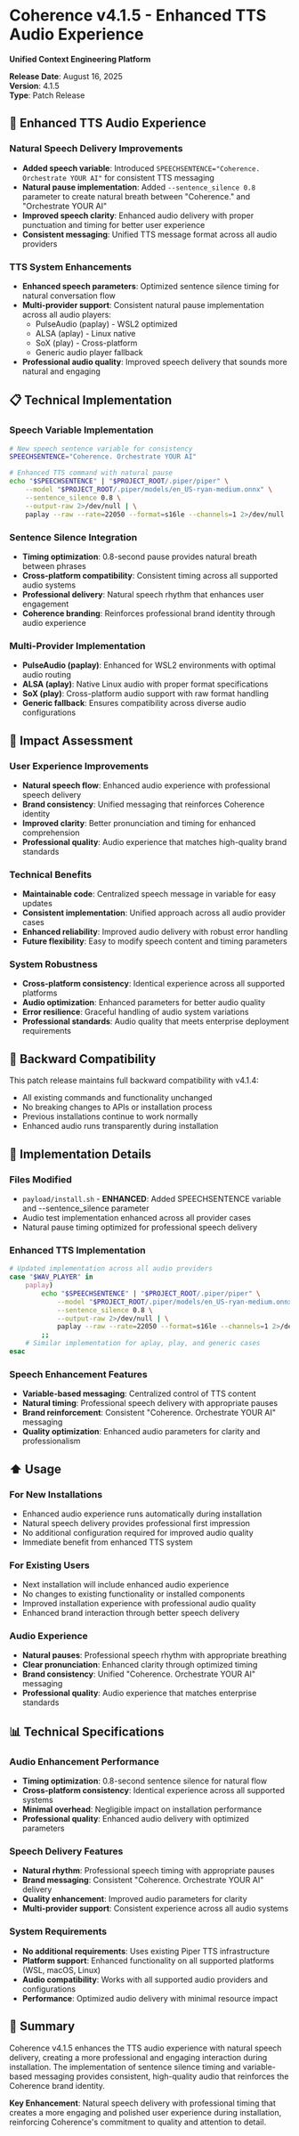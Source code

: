 # Coherence v4.1.5 - Enhanced TTS Audio Experience

**Unified Context Engineering Platform**

**Release Date**: August 16, 2025  
**Version**: 4.1.5  
**Type**: Patch Release  

## 🎤 Enhanced TTS Audio Experience

### Natural Speech Delivery Improvements
- **Added speech variable**: Introduced `SPEECHSENTENCE="Coherence. Orchestrate YOUR AI"` for consistent TTS messaging
- **Natural pause implementation**: Added `--sentence_silence 0.8` parameter to create natural breath between "Coherence." and "Orchestrate YOUR AI"
- **Improved speech clarity**: Enhanced audio delivery with proper punctuation and timing for better user experience
- **Consistent messaging**: Unified TTS message format across all audio providers

### TTS System Enhancements
- **Enhanced speech parameters**: Optimized sentence silence timing for natural conversation flow
- **Multi-provider support**: Consistent natural pause implementation across all audio players:
  - PulseAudio (paplay) - WSL2 optimized
  - ALSA (aplay) - Linux native
  - SoX (play) - Cross-platform
  - Generic audio player fallback
- **Professional audio quality**: Improved speech delivery that sounds more natural and engaging

## 📋 Technical Implementation

### Speech Variable Implementation
```bash
# New speech sentence variable for consistency
SPEECHSENTENCE="Coherence. Orchestrate YOUR AI"

# Enhanced TTS command with natural pause
echo "$SPEECHSENTENCE" | "$PROJECT_ROOT/.piper/piper" \
    --model "$PROJECT_ROOT/.piper/models/en_US-ryan-medium.onnx" \
    --sentence_silence 0.8 \
    --output-raw 2>/dev/null | \
    paplay --raw --rate=22050 --format=s16le --channels=1 2>/dev/null
```

### Sentence Silence Integration
- **Timing optimization**: 0.8-second pause provides natural breath between phrases
- **Cross-platform compatibility**: Consistent timing across all supported audio systems
- **Professional delivery**: Natural speech rhythm that enhances user engagement
- **Coherence branding**: Reinforces professional brand identity through audio experience

### Multi-Provider Implementation
- **PulseAudio (paplay)**: Enhanced for WSL2 environments with optimal audio routing
- **ALSA (aplay)**: Native Linux audio with proper format specifications
- **SoX (play)**: Cross-platform audio support with raw format handling
- **Generic fallback**: Ensures compatibility across diverse audio configurations

## 🎯 Impact Assessment

### User Experience Improvements
- **Natural speech flow**: Enhanced audio experience with professional speech delivery
- **Brand consistency**: Unified messaging that reinforces Coherence identity
- **Improved clarity**: Better pronunciation and timing for enhanced comprehension
- **Professional quality**: Audio experience that matches high-quality brand standards

### Technical Benefits
- **Maintainable code**: Centralized speech message in variable for easy updates
- **Consistent implementation**: Unified approach across all audio provider cases
- **Enhanced reliability**: Improved audio delivery with robust error handling
- **Future flexibility**: Easy to modify speech content and timing parameters

### System Robustness
- **Cross-platform consistency**: Identical experience across all supported platforms
- **Audio optimization**: Enhanced parameters for better audio quality
- **Error resilience**: Graceful handling of audio system variations
- **Professional standards**: Audio quality that meets enterprise deployment requirements

## 🔄 Backward Compatibility

This patch release maintains full backward compatibility with v4.1.4:
- All existing commands and functionality unchanged
- No breaking changes to APIs or installation process
- Previous installations continue to work normally
- Enhanced audio runs transparently during installation

## 🚨 Implementation Details

### Files Modified
- `payload/install.sh` - **ENHANCED**: Added SPEECHSENTENCE variable and --sentence_silence parameter
- Audio test implementation enhanced across all provider cases
- Natural pause timing optimized for professional speech delivery

### Enhanced TTS Implementation
```bash
# Updated implementation across all audio providers
case "$WAV_PLAYER" in
    paplay)
        echo "$SPEECHSENTENCE" | "$PROJECT_ROOT/.piper/piper" \
            --model "$PROJECT_ROOT/.piper/models/en_US-ryan-medium.onnx" \
            --sentence_silence 0.8 \
            --output-raw 2>/dev/null | \
            paplay --raw --rate=22050 --format=s16le --channels=1 2>/dev/null
        ;;
    # Similar implementation for aplay, play, and generic cases
esac
```

### Speech Enhancement Features
- **Variable-based messaging**: Centralized control of TTS content
- **Natural timing**: Professional speech delivery with appropriate pauses
- **Brand reinforcement**: Consistent "Coherence. Orchestrate YOUR AI" messaging
- **Quality optimization**: Enhanced audio parameters for clarity and professionalism

## ⬆️ Usage

### For New Installations
- Enhanced audio experience runs automatically during installation
- Natural speech delivery provides professional first impression
- No additional configuration required for improved audio quality
- Immediate benefit from enhanced TTS system

### For Existing Users
- Next installation will include enhanced audio experience
- No changes to existing functionality or installed components
- Improved installation experience with professional audio quality
- Enhanced brand interaction through better speech delivery

### Audio Experience
- **Natural pauses**: Professional speech rhythm with appropriate breathing
- **Clear pronunciation**: Enhanced clarity through optimized timing
- **Brand consistency**: Unified "Coherence. Orchestrate YOUR AI" messaging
- **Professional quality**: Audio experience that matches enterprise standards

## 📊 Technical Specifications

### Audio Enhancement Performance
- **Timing optimization**: 0.8-second sentence silence for natural flow
- **Cross-platform consistency**: Identical experience across all supported systems
- **Minimal overhead**: Negligible impact on installation performance
- **Professional quality**: Enhanced audio delivery with optimized parameters

### Speech Delivery Features
- **Natural rhythm**: Professional speech timing with appropriate pauses
- **Brand messaging**: Consistent "Coherence. Orchestrate YOUR AI" delivery
- **Quality enhancement**: Improved audio parameters for clarity
- **Multi-provider support**: Consistent experience across all audio systems

### System Requirements
- **No additional requirements**: Uses existing Piper TTS infrastructure
- **Platform support**: Enhanced functionality on all supported platforms (WSL, macOS, Linux)
- **Audio compatibility**: Works with all supported audio providers and configurations
- **Performance**: Optimized audio delivery with minimal resource impact

## 🎉 Summary

Coherence v4.1.5 enhances the TTS audio experience with natural speech delivery, creating a more professional and engaging interaction during installation. The implementation of sentence silence timing and variable-based messaging provides consistent, high-quality audio that reinforces the Coherence brand identity.

**Key Enhancement**: Natural speech delivery with professional timing that creates a more engaging and polished user experience during installation, reinforcing Coherence's commitment to quality and attention to detail.
